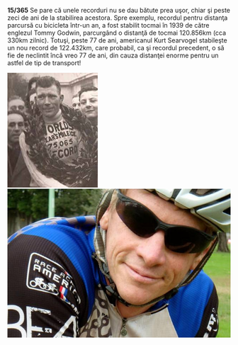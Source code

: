 **15/365** Se pare că unele recorduri nu se dau bătute prea uşor, chiar şi peste zeci de ani de la stabilirea acestora. Spre exemplu, recordul pentru distanţa parcursă cu bicicleta într-un an, a fost stabilit tocmai în 1939 de către englezul Tommy Godwin, parcurgând o distanţă de tocmai 120.856km (cca 330km zilnic). Totuşi, peste 77 de ani, americanul Kurt Searvogel stabileşte un nou record de 122.432km, care probabil, ca şi recordul precedent, o să fie de neclintit încă vreo 77 de ani, din cauza distanţei enorme pentru un astfel de tip de transport!

![Tommy Godwin](image-1.jpg)
![Kurt Searvogel](image-2.jpg)
